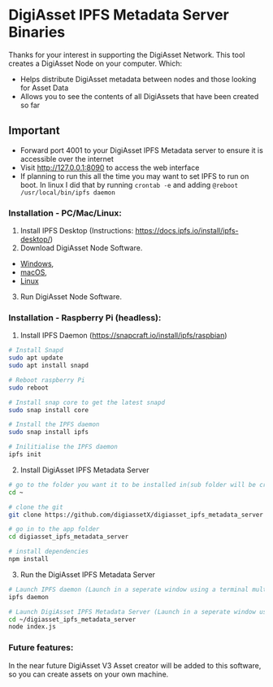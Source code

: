 # DigiAsset IPFS Metadata Server Binaries

Thanks for your interest in supporting the DigiAsset Network.  This tool creates a DigiAsset Node on your computer.  Which:

- Helps distribute DigiAsset metadata between nodes and those looking for Asset Data
- Allows you to see the contents of all DigiAssets that have been created so far

## Important

- Forward port 4001 to your DigiAsset IPFS Metadata server to ensure it is accessible over the internet
- Visit http://127.0.0.1:8090 to access the web interface
- If planning to run this all the time you may want to set IPFS to run on boot.  In linux I did that by running ```crontab -e``` and adding ```@reboot /usr/local/bin/ipfs daemon```

### Installation - PC/Mac/Linux:

1) Install IPFS Desktop (Instructions: https://docs.ipfs.io/install/ipfs-desktop/)
2) Download DigiAsset Node Software.
  - [Windows](digiasset_ipfs_metadata_server-win.exe),
  - [macOS](digiasset_ipfs_metadata_server-macos),
  - [Linux](digiasset_ipfs_metadata_server-linux)
3) Run  DigiAsset Node Software.

### Installation - Raspberry Pi (headless):

1) Install IPFS Daemon (https://snapcraft.io/install/ipfs/raspbian)

```bash
# Install Snapd
sudo apt update
sudo apt install snapd

# Reboot raspberry Pi
sudo reboot

# Install snap core to get the latest snapd
sudo snap install core

# Install the IPFS daemon
sudo snap install ipfs

# Inilitialise the IPFS daemon
ipfs init
```

2) Install DigiAsset IPFS Metadata Server
```bash
# go to the folder you want it to be installed in(sub folder will be created)
cd ~

# clone the git
git clone https://github.com/digiassetX/digiasset_ipfs_metadata_server

# go in to the app folder
cd digiasset_ipfs_metadata_server

# install dependencies
npm install
```

3) Run the  DigiAsset IPFS Metadata Server

```bash
# Launch IPFS daemon (Launch in a seperate window using a terminal multiplex like tmux/screen etc.)
ipfs daemon

# Launch DigiAsset IPFS Metadata Server (Launch in a seperate window using a terminal multiplex like tmux/screen etc.)
cd ~/digiasset_ipfs_metadata_server
node index.js
```

### Future features:

In the near future DigiAsset V3 Asset creator will be added to this software, so you can create assets on your own machine.
